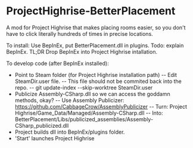 # ProjectHighrise-BetterPlacement
A mod for Project Highrise that makes placing rooms easier, so you don't have to click literally hundreds of times in precise locations.


To install:
Use BepInEx, put BetterPlacement.dll in plugins. Todo: explain BepInEx. TL;DR Drop BepInEx into Project Highrise intallation.


To develop code (after BepInEx installed):
- Point to Steam folder (for Project Highrise installation path)
-- Edit SteamDir.user file. 
-- This file should not be commited back into the repo.
-- git update-index --skip-worktree SteamDir.user
- Publicize Assembly-CSharp.dll so we can access the goddamn methods, okay?
-- Use Assembly Publicizer: https://github.com/CabbageCrow/AssemblyPublicizer
-- Turn: Project Highrise/Game_Data/Managed/Assembly-CSharp.dll
-- Into: BetterPlacement/Libs/publicized_assemblies/Assembly-CSharp_publicized.dll
- Project builds dll into BepInEx/plugins folder. 
- 'Start' launches Project Highrise